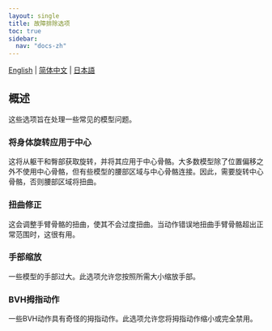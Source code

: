 ```yaml
---
layout: single
title: 故障排除选项
toc: true
sidebar:
  nav: "docs-zh"
---
```


[English](/dancexr/features/troubleshooting_options) | [简体中文](/zh/dancexr/features/troubleshooting_options) | [日本語](/jp/dancexr/features/troubleshooting_options)

## 概述
这些选项旨在处理一些常见的模型问题。

### 将身体旋转应用于中心
这将从躯干和臀部获取旋转，并将其应用于中心骨骼。大多数模型除了位置偏移之外不使用中心骨骼，但有些模型的腰部区域与中心骨骼连接。因此，需要旋转中心骨骼，否则腰部区域将扭曲。

### 扭曲修正
这会调整手臂骨骼的扭曲，使其不会过度扭曲。当动作错误地扭曲手臂骨骼超出正常范围时，这很有用。

### 手部缩放
一些模型的手部过大。此选项允许您按照所需大小缩放手部。

### BVH拇指动作
一些BVH动作具有奇怪的拇指动作。此选项允许您将拇指动作缩小或完全禁用。